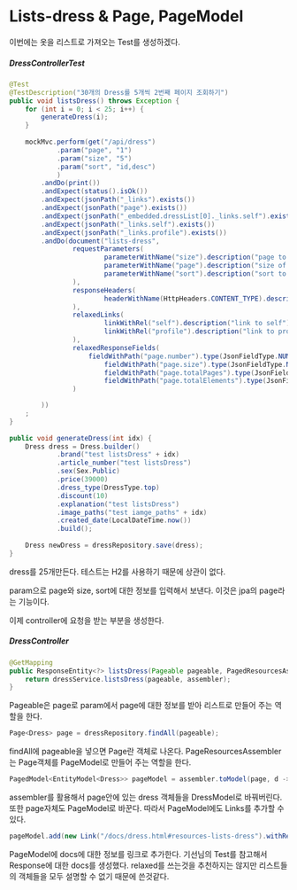 # Lists-dress & Page, PageModel

이번에는 옷을 리스트로 가져오는 Test를 생성하겠다.



##### DressControllerTest

```java
@Test
@TestDescription("30개의 Dress를 5개씩 2번째 페이지 조회하기")
public void listsDress() throws Exception {
	for (int i = 0; i < 25; i++) {
		generateDress(i);
	}
		
	mockMvc.perform(get("/api/dress")
			.param("page", "1")
			.param("size", "5")
			.param("sort", "id,desc")
			)
		.andDo(print())
		.andExpect(status().isOk())
		.andExpect(jsonPath("_links").exists())
		.andExpect(jsonPath("page").exists())
		.andExpect(jsonPath("_embedded.dressList[0]._links.self").exists())
		.andExpect(jsonPath("_links.self").exists())
		.andExpect(jsonPath("_links.profile").exists())
		.andDo(document("lists-dress", 
				requestParameters(
						parameterWithName("size").description("page to retrieve, default is 0"),
						parameterWithName("page").description("size of the page to retrieve, default 20"),
						parameterWithName("sort").description("sort to the page to retrieve")
				),
				responseHeaders(
						headerWithName(HttpHeaders.CONTENT_TYPE).description("Content type header")
				),
				relaxedLinks(
						linkWithRel("self").description("link to self"),
						linkWithRel("profile").description("link to profile")
				),
				relaxedResponseFields(
					fieldWithPath("page.number").type(JsonFieldType.NUMBER).description("The number of this page."),
	                    fieldWithPath("page.size").type(JsonFieldType.NUMBER).description("The size of this page."),
	                    fieldWithPath("page.totalPages").type(JsonFieldType.NUMBER).description("The total number of pages."),
	                    fieldWithPath("page.totalElements").type(JsonFieldType.NUMBER).description("The total number of results.")
	            )

		))
	;
}
	
public void generateDress(int idx) {
	Dress dress = Dress.builder()
			.brand("test listsDress" + idx)
			.article_number("test listsDress")
			.sex(Sex.Public)
			.price(39000)
			.dress_type(DressType.top)
			.discount(10)
			.explanation("test listsDress")
			.image_paths("test iamge_paths" + idx)
			.created_date(LocalDateTime.now())
			.build();
		
	Dress newDress = dressRepository.save(dress);
}
```



dress를 25개만든다. 테스트는 H2를 사용하기 때문에 상관이 없다.

param으로 page와 size, sort에 대한 정보를 입력해서 보낸다. 이것은 jpa의 page라는 기능이다.

이제 controller에 요청을 받는 부분을 생성한다.



##### DressController

```java
@GetMapping
public ResponseEntity<?> listsDress(Pageable pageable, PagedResourcesAssembler<Dress> assembler) {
	return dressService.listsDress(pageable, assembler);
}
```

Pageable은 page로 param에서 page에 대한 정보를 받아 리스트로 만들어 주는 역할을 한다.



```java
Page<Dress> page = dressRepository.findAll(pageable);
```

findAll에 pageable을 넣으면 Page란 객체로 나온다. PageResourcesAssembler는 Page객체를 PageModel로 만들어 주는 역할을 한다.



```java
PagedModel<EntityModel<Dress>> pageModel = assembler.toModel(page, d -> new DressModel(d));
```

assembler를 활용해서 page안에 있는 dress 객체들을 DressModel로 바꿔버린다. 또한 page자체도 PageModel로 바꾼다. 따라서 PageModel에도 Links를 추가할 수 있다.



```java
pageModel.add(new Link("/docs/dress.html#resources-lists-dress").withRel("profile"));
```



PageModel에 docs에 대한 정보를 링크로 추가한다. 기선님의 Test를 참고해서 Response에 대한 docs를 생성했다. relaxed를 쓰는것을 추천하지는 않지만 리스트들의 객체들을 모두 설명할 수 없기 때문에 쓴것같다.

